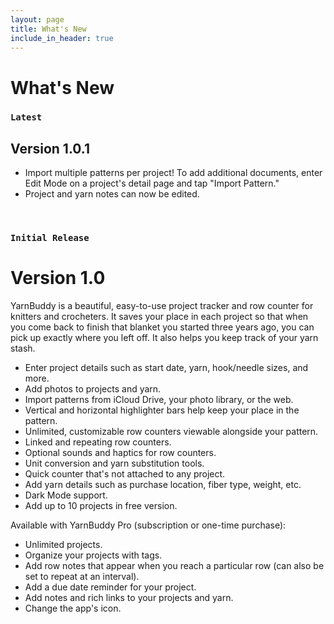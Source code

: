 ```yaml
---
layout: page
title: What's New
include_in_header: true
---
```


# What's New

### `Latest`

## Version 1.0.1
- Import multiple patterns per project! To add additional documents, enter Edit Mode on a project's detail page and tap "Import Pattern."
- Project and yarn notes can now be edited.

<br>

### `Initial Release`
# **Version 1.0**
YarnBuddy is a beautiful, easy-to-use project tracker and row counter for knitters and crocheters. It saves your place in each project so that when you come back to finish that blanket you started three years ago, you can pick up exactly where you left off. It also helps you keep track of your yarn stash.

- Enter project details such as start date, yarn, hook/needle sizes, and more.
- Add photos to projects and yarn.
- Import patterns from iCloud Drive, your photo library, or the web.
- Vertical and horizontal highlighter bars help keep your place in the pattern.
- Unlimited, customizable row counters viewable alongside your pattern.
- Linked and repeating row counters.
- Optional sounds and haptics for row counters.
- Unit conversion and yarn substitution tools.
- Quick counter that's not attached to any project.
- Add yarn details such as purchase location, fiber type, weight, etc.
- Dark Mode support.
- Add up to 10 projects in free version.

Available with YarnBuddy Pro (subscription or one-time purchase):
- Unlimited projects.
- Organize your projects with tags.
- Add row notes that appear when you reach a particular row (can also be set to repeat at an interval).
- Add a due date reminder for your project.
- Add notes and rich links to your projects and yarn.
- Change the app's icon.

<br>
